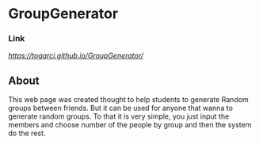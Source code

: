 # GroupGenerator

### Link
*https://togarci.github.io/GroupGenerator/*

## About

This web page was created thought to help students to generate Random groups between friends. But it can be used for anyone that wanna to generate random groups. To that it is very simple, you just input the members and choose number of the people by group and then the system do the rest.
